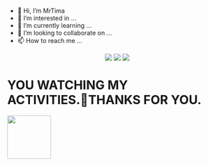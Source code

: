 - 👋 Hi, I’m MrTima
- 👀 I’m interested in ...
- 🌱 I’m currently learning ...
- 💞️ I’m looking to collaborate on ...
- 📫 How to reach me ...

<!---
MrTima01/MrTima01 is a ✨ special ✨ repository because its `README.md` (this file) appears on your GitHub profile.
You can click the Preview link to take a look at your changes.
--->

 
<p align="center"<a
<a href="https://github.com/ChamodKeshan/QueenAlexa" ><img align="center" src="https://github-readme-stats.vercel.app/api/pin/?username=ChamodKeshan&repo=QueenAlex&theme=chartreuse-dark"></a>
<a href="https://github.com/ChamodKeshan/Queen-Alexa" ><img align="center" src="https://github-readme-stats.vercel.app/api/pin/?username=ChamodKeshan&repo=Queen-Alexa&theme=chartreuse-dark"></a> <a href="https://github.com/chamodkeshan/booster-queena" ><a href="https://github.com/ChamodKeshan/booster-queena" >
<a href="https://github.com/ChamodKeshan/booster-queena" ><img align="center" src="https://github-readme-stats.vercel.app/api/pin/?username=ChamodKeshan&repo=booster-queena&theme=chartreuse-dark"></a>
   
   
   # YOU WATCHING MY ACTIVITIES.🔗THANKS FOR YOU.

<img src="https://c.tenor.com/-169fSymeTgAAAAi/anime-girl.gif" width="100">
